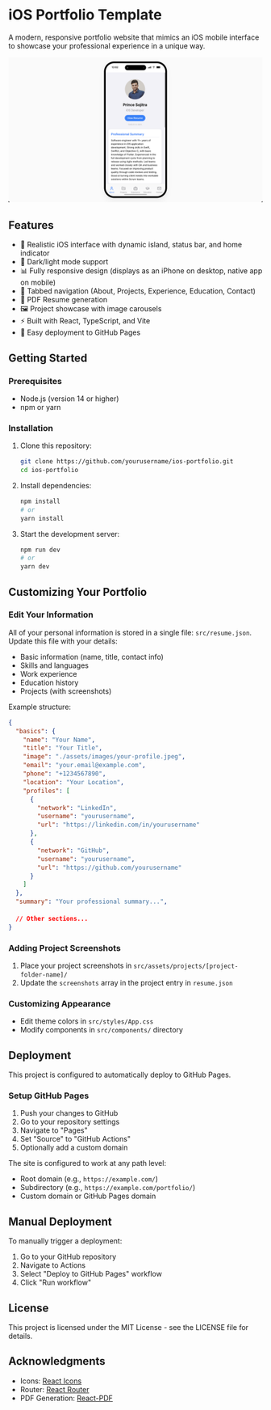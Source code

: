 # iOS Portfolio Template

A modern, responsive portfolio website that mimics an iOS mobile interface to showcase your professional experience in a unique way.

![iOS Portfolio Preview](./src/assets/preview.png)

## Features

- 📱 Realistic iOS interface with dynamic island, status bar, and home indicator
- 🌙 Dark/light mode support
- 📊 Fully responsive design (displays as an iPhone on desktop, native app on mobile)
- 🧩 Tabbed navigation (About, Projects, Experience, Education, Contact)
- 📝 PDF Resume generation
- 🖼️ Project showcase with image carousels
- ⚡ Built with React, TypeScript, and Vite
- 🚀 Easy deployment to GitHub Pages

## Getting Started

### Prerequisites

- Node.js (version 14 or higher)
- npm or yarn

### Installation

1. Clone this repository:
   ```bash
   git clone https://github.com/yourusername/ios-portfolio.git
   cd ios-portfolio
   ```

2. Install dependencies:
   ```bash
   npm install
   # or
   yarn install
   ```

3. Start the development server:
   ```bash
   npm run dev
   # or
   yarn dev
   ```

## Customizing Your Portfolio

### Edit Your Information

All of your personal information is stored in a single file: `src/resume.json`. Update this file with your details:

- Basic information (name, title, contact info)
- Skills and languages
- Work experience
- Education history
- Projects (with screenshots)

Example structure:

```json
{
  "basics": {
    "name": "Your Name",
    "title": "Your Title",
    "image": "./assets/images/your-profile.jpeg",
    "email": "your.email@example.com",
    "phone": "+1234567890",
    "location": "Your Location",
    "profiles": [
      {
        "network": "LinkedIn",
        "username": "yourusername",
        "url": "https://linkedin.com/in/yourusername"
      },
      {
        "network": "GitHub",
        "username": "yourusername",
        "url": "https://github.com/yourusername"
      }
    ]
  },
  "summary": "Your professional summary...",
  
  // Other sections...
}
```

### Adding Project Screenshots

1. Place your project screenshots in `src/assets/projects/[project-folder-name]/`
2. Update the `screenshots` array in the project entry in `resume.json`

### Customizing Appearance

- Edit theme colors in `src/styles/App.css`
- Modify components in `src/components/` directory

## Deployment

This project is configured to automatically deploy to GitHub Pages.

### Setup GitHub Pages

1. Push your changes to GitHub
2. Go to your repository settings
3. Navigate to "Pages"
4. Set "Source" to "GitHub Actions"
5. Optionally add a custom domain

The site is configured to work at any path level:
- Root domain (e.g., `https://example.com/`)
- Subdirectory (e.g., `https://example.com/portfolio/`)
- Custom domain or GitHub Pages domain

## Manual Deployment

To manually trigger a deployment:

1. Go to your GitHub repository
2. Navigate to Actions
3. Select "Deploy to GitHub Pages" workflow
4. Click "Run workflow"

## License

This project is licensed under the MIT License - see the LICENSE file for details.

## Acknowledgments

- Icons: [React Icons](https://react-icons.github.io/react-icons/)
- Router: [React Router](https://reactrouter.com/)
- PDF Generation: [React-PDF](https://react-pdf.org/) 